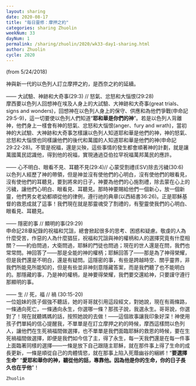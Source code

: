 ```yaml
---
layout: sharing
date: 2020-08-17
title: "每日靈修：摩押之約"
categories: sharing Zhuolin
weekNum: 33
dayNum: 1
permalink: /sharing/zhuolin/2020/wk33-day1-sharing.html
author: Zhuolin
cycle: 2020
---
```

(from 5/24/2018)

神與新一代的以色列人訂立摩押之約，是西奈之約的延續。  

—— 大試驗、神跡和大奇事(29:3) // 怒氣、忿怒和大惱恨(29:28)  
摩西要以色列人回想神在埃及人身上的大試驗、大神跡和大奇事(great trials、signs and wonders)，回想神在以色列人身上的保守、供應和為他們爭戰(申命記29:5-9)，這一切要使以色列人們知道“**耶和華是你們的神**”。若是以色列人背離神，他們身上一樣會有神的怒氣、忿怒和大惱恨(anger、fury and wrath)，當初神的大試驗、大神跡和大奇事怎樣讓以色列人知道耶和華是他們的神，神的怒氣、忿怒和大惱恨也同樣讓他們的後代和萬國的人知道耶和華是他們的神(申命記29:22-28)。不管是祝福，還是災殃，這些事情的發生都會順著神的計劃，就是讓萬國萬民認識他，得到他的祝福，實現通過亞伯拉罕祝福萬邦萬民的應許。  

—— 心不明白、眼看不見、耳聽不見(29:4)// 心蒙受割禮(ESV)除去污穢(30:6)  
以色列人經歷了神的帶領，但是神並沒有使他們的心明白，沒有使他們的眼看見，沒有使他們的耳聽見，要到將來的日子，神要為他們的心施割禮，除去蒙在心上的污穢，讓他們心明白、眼看見、耳聽見。那時神要賜給他們一個新心，放一個新靈，他們男女老幼都順從他的律例，遵行祂的典章(以西結書36:26)。正是耶穌基督的救恩成就了這事！我們現在就是那靈魂受了割禮的，有聖靈使我們的心明白、眼看見、耳聽見。  

—— 隱密的事 // 顯明的事(29:29)  
申命記28章紀錄的祝福和咒詛，總會掀起很多的思考、困惑和疑慮。敬虔的人為什麼受苦，作惡的人為什麼猖狂，祝福和咒詛與神的權柄和人的選擇究竟有什麼相關？——約伯問過，大衛問過，耶穌的門徒也問過；現在的世人還是在問，我們也常常問。神回答了——那是全能的神的權柄；耶穌回答了——那是為了神得榮耀，但是我們還是不明白，還是有疑問。這隱密的事，有些是跨越時空、關乎靈界，非我們所能見所能知的，但是有些並非神刻意隱藏答案，而是我們聽了也不能明白的。那隱藏的事，乃是神的權柄，是神要得榮耀，我們要交還給神，只要謹守遵行那顯明的事。  

—— 生 // 死，福 // 禍 (30:15-20)  
一位姐妹的孩子倔強不聽話，她的哥哥就引用這段經文，對她說，現在有兩條路，一條通向死亡，一條通向永生，你選哪一條？那孩子說，我選永生。哥哥說，你選對了！現在就聽媽媽的話，按照她說的去做！——這個故事讓我印象好深！神使用孩子們單純的信心提醒我，不單單是在訂立摩押之約的時候，摩西這樣問以色列人，讓他們在生死禍福間做選擇，也不單單是我們面臨耶穌的救恩的時候，要在生死禍福間做選擇，即便是我們如今信了主，得了永生，每一天我們還是在每一件事上面臨著同樣的選擇——一條是放下自己跟隨主耶穌，就在那件事上得了生命的成長更新，一條是順從自己的肉體情慾，就在那事上陷入死蔭幽谷的綑綁！“**要選擇生命**” “**愛耶和華你的神，聽從他的話，專靠他。因為他是你的生命，你的日子長久也在乎他**”！  

`Zhuolin`  

